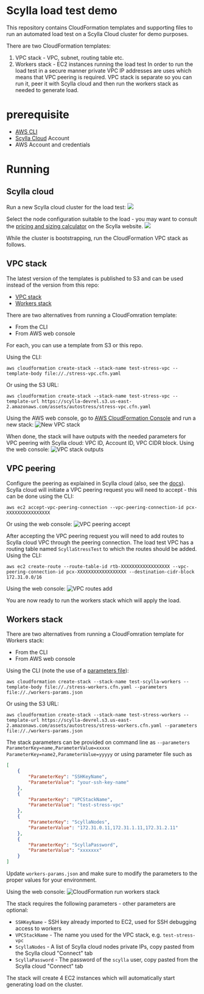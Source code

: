 # Scylla load test demo
This repository contains CloudFormation templates and supporting files to run an automated load test on a Scylla Cloud cluster for demo purposes.

There are two CloudFormation templates:
1. VPC stack - VPC, subnet, routing table etc.
2. Workers stack - EC2 instances running the load test
In order to run the load test in a secure manner private VPC IP addresses are uses which means that VPC peering is required. VPC stack is separate so you can run it, peer it with Scylla cloud and then run the workers stack as needed to generate load.

# prerequisite
- [AWS CLI](https://aws.amazon.com/cli/)
- [Scylla Cloud](https://cloud.scylladb.com) Account
- AWS Account and credentials

# Running
## Scylla cloud
Run a new Scylla cloud cluster for the load test:
![](assets/scylla-cloud-new-cluster.png)

Select the node configuration suitable to the load - you may want to consult the [pricing and sizing calculator](https://www.scylladb.com/pricing/#pricing-calc) on the Scylla website.
![](assets/scylla-cloud-instance-config.png)

While the cluster is bootstrapping, run the CloudFormation VPC stack as follows.

## VPC stack
The latest version of the templates is published to S3 and can be used instead of the version from this repo:
- [VPC stack](https://scylla-devrel.s3.us-east-2.amazonaws.com/assets/autostress/stress-vpc.cfn.yaml)
- [Workers stack](https://scylla-devrel.s3.us-east-2.amazonaws.com/assets/autostress/stress-workers.cfn.yaml)

There are two alternatives from running a CloudFomration template:
- From the CLI
- From AWS web console

For each, you can use a template from S3 or this repo. 

Using the CLI:
```
aws cloudformation create-stack --stack-name test-stress-vpc --template-body file://./stress-vpc.cfn.yaml
```
Or using the S3 URL:
```
aws cloudformation create-stack --stack-name test-stress-vpc --template-url https://scylla-devrel.s3.us-east-2.amazonaws.com/assets/autostress/stress-vpc.cfn.yaml
```

Using the AWS web console, go to [AWS CloudFormation Console](https://console.aws.amazon.com/cloudformation/home) and run a new stack:
![New VPC stack](assets/cloudformation-vpc-run.png)

When done, the stack will have outputs with the needed parameters for VPC peering with Scylla cloud: VPC ID, Account ID, VPC CIDR block.
Using the web console:
![VPC stack outputs](assets/cloudformation-vpc-outputs.png)

## VPC peering
Configure the peering as explained in Scylla cloud (also, see the [docs](https://docs.scylladb.com/scylla-cloud/cloud-setup/vpc-peering/)). Scylla cloud will initiate a VPC peering request you will need to accept - this can be done using the CLI:
```
aws ec2 accept-vpc-peering-connection --vpc-peering-connection-id pcx-XXXXXXXXXXXXXXXX
```

Or using the web console:
![VPC peering accept](assets/vpc-peering-accept.png)

After accepting the VPC peering request you will need to add routes to Scylla cloud VPC through the peering connection. The load test VPC has a routing table named `ScyllaStressTest` to which the routes should be added. Using the CLI:
```
aws ec2 create-route --route-table-id rtb-XXXXXXXXXXXXXXXXXX --vpc-peering-connection-id pcx-XXXXXXXXXXXXXXXXXX --destination-cidr-block 172.31.0.0/16
```

Using the web console:
![VPC routes add](assets/vpc-peering-routes-add.png)

You are now ready to run the workers stack which will apply the load.
## Workers stack

There are two alternatives from running a CloudFomration template for Workers stack:
- From the CLI
- From AWS web console

Using the CLI (note the use of a [parameters file](https://aws.amazon.com/blogs/devops/passing-parameters-to-cloudformation-stacks-with-the-aws-cli-and-powershell/)):
```
aws cloudformation create-stack --stack-name test-scylla-workers --template-body file://./stress-workers.cfn.yaml --parameters file://./workers-params.json
```
Or using the S3 URL:
```
aws cloudformation create-stack --stack-name test-stress-workers --template-url https://scylla-devrel.s3.us-east-2.amazonaws.com/assets/autostress/stress-workers.cfn.yaml --parameters file://./workers-params.json
```
The stack parameters can be provided on command line as `--parameters ParameterKey=name,ParameterValue=xxxxx ParameterKey=name2,ParameterValue=yyyyy` or using parameter file such as
```json
[
    {
        "ParameterKey": "SSHKeyName",
        "ParameterValue": "your-ssh-key-name"
    },
    {
        "ParameterKey": "VPCStackName",
        "ParameterValue": "test-stress-vpc"
    },
    {
        "ParameterKey": "ScyllaNodes",
        "ParameterValue": "172.31.0.11,172.31.1.11,172.31.2.11"
    },
    {
        "ParameterKey": "ScyllaPassword",
        "ParameterValue": "xxxxxxx"
    }
]
```
Update `workers-params.json` and make sure to modify the parameters to the proper values for your environment.


Using the web console:
![CloudFormation run workers stack](assets/cloudformation-workers-run.png)

The stack requires the following parameters - other parameters are optional:
- `SSHKeyName` - SSH key already imported to EC2, used for SSH debugging access to workers
- `VPCStackName` - The name you used for the VPC stack, e.g. `test-stress-vpc`
- `ScyllaNodes` - A list of Scylla cloud nodes private IPs, copy pasted from the Scylla cloud "Connect" tab
- `ScyllaPassword` - The password of the `scylla` user, copy pasted from the Scylla cloud "Connect" tab

The stack will create 4 EC2 instances which will automatically start generating load on the cluster.
